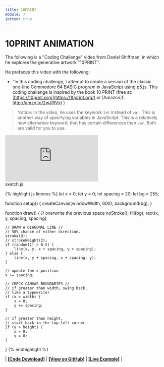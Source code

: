 ```yaml
---
title: 10PRINT
module: 7
jotted: true
---
```


# 10PRINT ANIMATION

The following is a "Coding Challenge" video from Daniel Shiffman, in which he explores the generative artwork "10PRINT".

He prefaces this video with the following;

- "In this coding challenge, I attempt to create a version of the classic one-line Commodore 64 BASIC program in JavaScript using p5.js. This coding challenge is inspired by the book 10 PRINT (free at: [https://10print.org/](https://10print.org/) or [Amazon](: http://amzn.to/2wJlRVx) )

> Notice: In the video, he uses the keywork `let` instead of `var`. This is another way of specifying variables in JavaScript. This is a relatively new alternative keyword, that has certain differences than `var`. Both are valid for you to use.

<div class="embed-responsive embed-responsive-16by9"><iframe class="embed-responsive-item" src="https://www.youtube.com/embed/bEyTZ5ZZxZs" frameborder="0" allowfullscreen></iframe></div>

<div id="code-heading">sketch.js</div>


{% highlight js linenos %}
let x = 0;
let y = 0;
let spacing = 20;
let bg = 255;

function setup() {
    createCanvas(windowWidth, 600);
    background(bg);
}

function draw() {
    // overwrite the previous space
    noStroke();
    fill(bg);
    rect(x, y, spacing, spacing);

    // DRAW A DIAGONAL LINE //
    // 50% chance of either direction.
    stroke(0);
    // strokeWeight(2);
    if (random(1) > 0.5) {
        line(x, y, x + spacing, y + spacing);
    } else {
        line(x, y + spacing, x + spacing, y);
    }

    // update the x position
    x += spacing;

    // CHECK CANVAS BOUNDARIES //
    // if greater than width, swing back,
    // like a typewriter
    if (x > width) {
        x = 0;
        y += spacing;
    }

    // if greater than height,
    // start back in the top-left corner
    if (y > height) {
        x = 0;
        y = 0;
    }
}
{% endhighlight %}

<div class="displayed_jotted_example">
    <div id="jotted-demo-1" class=""></div>
</div>
<script>
    new Jotted(document.querySelector("#jotted-demo-1"), {
    files: [
        {
            type: "js",
            url:"https://raw.githubusercontent.com/Montana-Media-Arts/120_CreativeCoding/master/lecture_code/07/10_TENPRINT_animation/sketch.js"
        },
        {
            type: "html",
            url:"../../../p5_resources/index.html"
    }],
    // plugins: [ "codemirror", "console" ]
    plugins: [ "codemirror" ]
});
</script>

| [**[Code Download]**](https://github.com/Montana-Media-Arts/120_CreativeCoding/raw/master/lecture_code/07/10_TENPRINT_animation/10_TENPRINT_animation.zip) | [**[View on GitHub]**](https://github.com/Montana-Media-Arts/120_CreativeCoding/raw/master/lecture_code/07/10_TENPRINT_animation/) | [**[Live Example]**](https://montana-media-arts.github.io/120_CreativeCoding/lecture_code/07/10_TENPRINT_animation/) |
